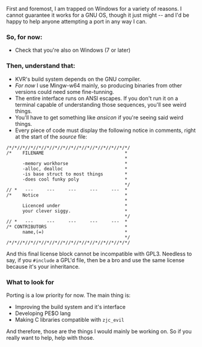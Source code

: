 First and foremost, I am trapped on Windows for a variety of reasons. I cannot guarantee it works for a GNU OS, though it just might -- and I'd be happy to help anyone attempting a port in any way I can.

### So, for now:
- Check that you're also on Windows (7 or later)

### Then, understand that:
- KVR's build system depends on the GNU compiler.
- *For now* I use Mingw-w64 mainly, so producing binaries from other versions could need some fine-tunning.
- The entire interface runs on ANSI escapes. If you don't run it on a terminal capable of understanding those sequences, you'll see weird things.
- You'll have to get something like *ansicon* if you're seeing said weird things.
- Every piece of code must display the following notice in comments, right at the start of the *source* file:

```
/*/*//*//*//*//*//*//*//*//*//*//*//*//*//*/*/
/*    FILENAME                              *
                                            *
      -memory workhorse                     *
      -alloc, dealloc                       *
      -is base struct to most things        *
      -does cool funky poly                 *
                                            */
// *   ---     ---     ---     ---     ---  *
/*    Notice                                *
                                            *
      Licenced under                        *
      your clever siggy.                    *
                                            */
// *   ---     ---     ---     ---     ---  *
/* CONTRIBUTORS                             *
      name,(=)                              *
                                            */
/*/*//*//*//*//*//*//*//*//*//*//*//*//*//*/*/
```

And this final license block cannot be incompatible with GPL3. Needless to say, if you `#include` a GPL'd file, then be a bro and use the same license because it's your inheritance.

### What to look for

Porting is a low priority for now. The main thing is:
- Improving the build system and it's interface
- Developing PE$O lang
- Making C libraries compatible with `zjc_evil`

And therefore, those are the things I would mainly be working on. So if you really want to help, help with those.
